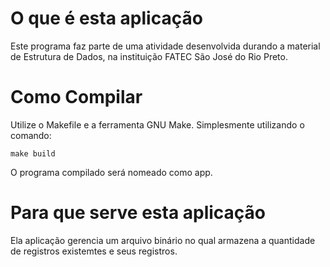 # O que é esta aplicação
Este programa faz parte de uma atividade desenvolvida durando a material de Estrutura
de Dados, na instituição FATEC São José do Rio Preto.

# Como Compilar
Utilize o Makefile e a ferramenta GNU Make. Simplesmente utilizando o comando:
```
make build
```
O programa compilado será nomeado como app.

# Para que serve esta aplicação
Ela aplicação gerencia um arquivo binário no qual armazena a quantidade de registros
existemtes e seus registros.

